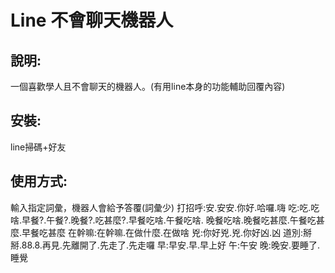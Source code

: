 # Line 不會聊天機器人

## 說明:
一個喜歡學人且不會聊天的機器人。(有用line本身的功能輔助回覆內容)
## 安裝:
line掃碼+好友
## 使用方式:
輸入指定詞彙，機器人會給予答覆(詞彙少)
打招呼:安.安安.你好.哈囉.嗨
吃:吃.吃啥.早餐?.午餐?.晚餐?.吃甚麼?.早餐吃啥.午餐吃啥. 晚餐吃啥.晚餐吃甚麼.午餐吃甚麼.早餐吃甚麼
在幹嘛:在幹嘛.在做什麼.在做啥
兇:你好兇.兇.你好凶.凶
道別:掰掰.88.8.再見.先離開了.先走了.先走囉
早:早安.早.早上好
午:午安
晚:晚安.要睡了.睡覺

